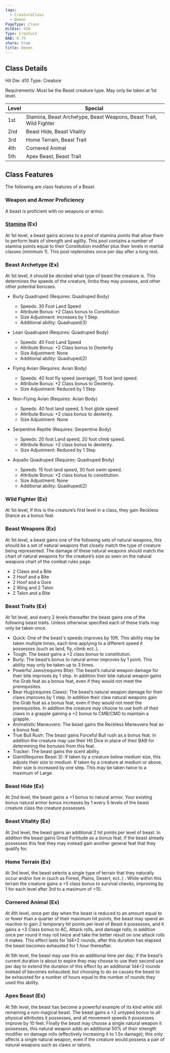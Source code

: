 ```yaml
---
tags:
  - CreatureClass
  - Demon
PageType: Class
HitDie: d10
Type: Creature
BAB: 0.75
share: true
title: Demon
---
```


## Class Details
Hit Die:  d10
Type: Creature

Requirements: Must be the Beast creature type. May only be taken at 1st level.

| Level | Special                                                            |
| ----- | ------------------------------------------------------------------ |
| 1st   | Stamina, Beast Archetype, Beast Weapons, Beast Trait, Wild Fighter |
| 2nd   | Beast Hide, Beast Vitality                                         |
| 3rd   | Home Terrain, Beast Trait                                          |
| 4th   | Cornered Animal                                                    |
| 5th   | Apex Beast, Beast Trait                                            |

## Class Features

The following are class features of a Beast.

### Weapon and Armor Proficiency

A beast is proficient with no weapons or armor.

<h3><a href="/NicheD20/Combat%20Rules/Combat%20Statistics#stamina">Stamina</a> (Ex)</h3>

At 1st level, a beast gains access to a pool of stamina points that allow them to perform feats of strength and agility. This pool contains a number of stamina points equal to their Constitution modifier plus their levels in martial classes (minimum 1). This pool replenishes once per day after a long rest.

### Beast Archetype (Ex)

At 1st level, it should be decided what type of beast the creature is. This determines the speeds of the creature, limbs they may possess, and other other potential bonuses.

- Burly Quadruped (Requires: Quadruped Body)
    - Speeds: 30 Foot Land Speed
    - Attribute Bonus: +2 Class bonus to Constitution
    - Size Adjustment: Increases by 1 Step.
    - Additional ability: Quadruped(3)
- Lean Quadruped (Requires: Quadruped Body)
    - Speeds: 40 Foot Land Speed
    - Attribute Bonus: +2 Class bonus to Dexterity
    - Size Adjustment: None
    - Additional ability: Quadruped(2)

- Flying Avian (Requires: Avian Body)
    - Speeds: 40 foot fly speed (average), 15 foot land speed.
    - Attribute Bonus: +2 Class bonus to Dexterity.
    - Size Adjustment: Reduced by 1 Step
- Non-Flying Avian (Requires: Avian Body)
    - Speeds: 40 foot land speed, 5 foot glide speed
    - Attribute Bonus: +2 class bonus to dexterity.
    - Size Adjustment: None
- Serpentine Reptile (Requires: Serpentine Body)
    - Speeds: 20 foot Land speed, 20 foot climb speed.
    - Attribute Bonus: +2 class bonus to dexterity.
    - Size Adjustment: Reduced by 1 Step
- Aquatic Quadruped (Requires: Quadruped Body)
    - Speeds: 15 foot land speed, 30 foot swim speed.
    - Attribute Bonus: +2 class bonus to constitution.
    - Size Adjustment: None
    - Additional ability: Quadruped(2)

### Wild Fighter (Ex)

At 1st level, If this is the creature’s first level in a class, they gain Reckless Stance as a bonus feat.

### Beast Weapons (Ex)

At 1st level, a beast gains one of the following sets of natural weapons, this should be a set of natural weapons that closely match the type of creature being represented. The damage of these natural weapons should match the chart of natural weapons for the creature’s size as seen on the natural weapons chart of the combat rules page.

- 2 Claws and a Bite
- 2 Hoof and a Bite
- 2 Hoof and a Gore
- 2 Wing and 2 Talon
- 2 Talon and a Bite

### Beast Traits (Ex)

At 1st level, and every 2 levels thereafter the beast gains one of the following beast traits. Unless otherwise specified each of these traits may only be taken once.

- Quick: One of the beast's speeds improves by 10ft. This ability may be taken multiple times, each time applying to a different speed it possesses (such as land, fly, climb ect..).
- Tough: The beast gains a +2 class bonus to constitution.
- Burly: The beast’s bonus to natural armor improves by 1 point. This ability may only be taken up to 3 times.
- Powerful Jaws(requires Bite): The beast’s natural weapon damage for their bite improves by 1 step. In addition their bite natural weapon gains the Grab feat as a bonus feat, even if they would not meet the prerequisites.
- Bear Hug(requires Claws): The beast’s natural weapon damage for their claws improves by 1 step. In addition their claw natural weapons gain the Grab feat as a bonus feat, even if they would not meet the prerequisites. In addition the creature may choose to use both of their claws in a grapple gaining a +2 bonus to CMB/CMD to maintain a grapple.
- Animalistic Maneuvers: The beast gains the Reckless Maneuvers feat as a bonus feat.
- True Bull Rush: The beast gains Forceful Bull rush as a bonus feat. In addition the creature may use their Hit Dice in place of their BAB for determining the bonuses from this feat.
- Tracker: The beast gains the scent ability.
- Giant(Requires Beast 3): If taken by a creature below medium size, this adjusts their size to medium. If taken by a creature at medium or above, their size is increased by one step. This may be taken twice to a maximum of Large.

### Beast Hide (Ex)

At 2nd level, the beast gains a +1 bonus to natural armor. Your existing bonus natural armor bonus increases by 1 every 5 levels of the beast creature class the creature possesses.

### Beast Vitality (Ex)

At 2nd level, the beast gains an additional 2 hit points per level of beast. In addition the beast gains Great Fortitude as a bonus feat; if the beast already possesses this feat they may instead gain another general feat that they qualify for.

### Home Terrain (Ex)

At 3rd level, the beast selects a single type of terrain that they naturally occur and/or live in (such as Forest, Plains, Desert, ect..) . While within this terrain the creature gains a +5 class bonus to survival checks, improving by 1 for each level after 3rd to a maximum of +10.

### Cornered Animal (Ex)

At 4th level, once per day when the beast is reduced to an amount equal to or fewer than a quarter of their maximum hit points, the beast may spend an reaction to gain 2 temporary hit points per level of Beast it possesses, and it gains a +3 Class bonus to AC, Attack rolls, and damage rolls; in addition once per round it may roll twice and take the better result on one attack rolls it makes. This effect lasts for 1d4+2 rounds, after this duration has elapsed the beast becomes exhausted for 1 hour thereafter.

At 5th level, the beast may use this an additional time per day; if the beast’s current duration is about to expire they may choose to use their second use per day to extend the duration of this effect by an additional 1d4+2 rounds instead of becomes exhausted; but choosing to do so causes the beast to be exhausted for a number of hours equal to the number of rounds they used this ability.

### Apex Beast (Ex)

At 5th level, the beast has become a powerful example of its kind while still remaining a non-magical beast. The beast gains a +2 untyped bonus to all physical attributes it possesses, and all movement speeds it possesses improve by 10 feet. Finally the beast may choose a single natural weapon it possesses, this natural weapon adds an additional 50% of their strength modifier on damage rolls (effectively increasing it to 1.5x damage); this only affects a single natural weapon, even if the creature would possess a pair of natural weapons such as claws or talons.